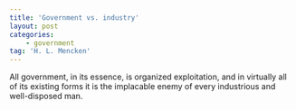```yaml
---
title: 'Government vs. industry'
layout: post
categories:
    - government
tag: 'H. L. Mencken'
---
```


All government, in its essence, is organized exploitation, and in virtually all of its existing forms it is the implacable enemy of every industrious and well-disposed man.